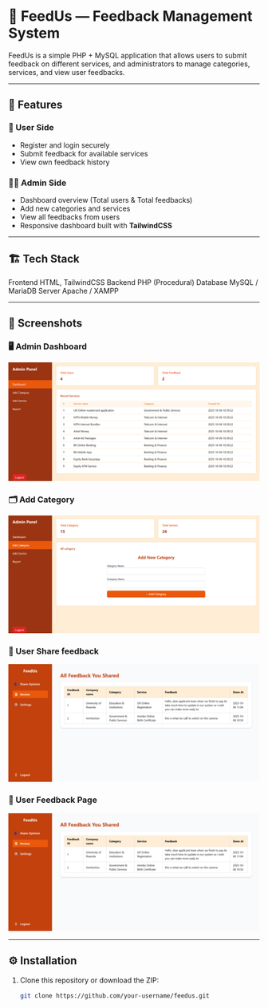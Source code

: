 # 📨 FeedUs — Feedback Management System

FeedUs is a simple PHP + MySQL application that allows users to submit feedback on different services, and administrators to manage categories, services, and view user feedbacks.

---

## 🚀 Features

### 👥 User Side

- Register and login securely
- Submit feedback for available services
- View own feedback history

### 🧑‍💼 Admin Side

- Dashboard overview (Total users & Total feedbacks)
- Add new categories and services
- View all feedbacks from users
- Responsive dashboard built with **TailwindCSS**

---

## 🏗️ Tech Stack

Frontend HTML, TailwindCSS
Backend PHP (Procedural)
Database MySQL / MariaDB
Server Apache / XAMPP 

---

## 📸 Screenshots

### 🖥️ Admin Dashboard

![Admin Dashboard Screenshot](screenshots/admin_dashboard.png)

### 🗂️ Add Category

![Add Category](screenshots/add_category.png)

### 📝 User Share feedback

![User Feedback](screenshots/user_feedback.png)

### 📝 User Feedback Page

![User Feedback Screenshot](screenshots/user_feedback.png)

---

## ⚙️ Installation

1. Clone this repository or download the ZIP:
   ```bash
   git clone https://github.com/your-username/feedus.git
   ```
